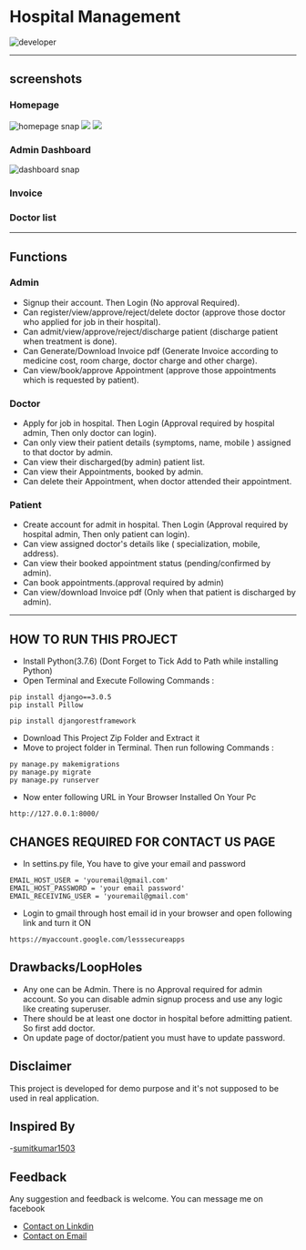 
# Hospital Management
![developer](https://img.shields.io/badge/Developed%20By%20%3A-Ashish%20Verma-red)


---
## screenshots
### Homepage
![homepage snap](https://github.com/Ashishverma48/Hospital-Management-System-in-django/blob/master/static/hospital/images/ScreenShot/home1.png)
![](https://github.com/Ashishverma48/Hospital-Management-System-in-django/blob/master/static/hospital/images/ScreenShot/home3.png)
![](https://github.com/Ashishverma48/Hospital-Management-System-in-django/blob/master/static/hospital/images/ScreenShot/home4.png)
### Admin Dashboard
![dashboard snap](https://github.com/Ashishverma48/Hospital-Management-System-in-django/blob/master/static/hospital/images/ScreenShot/admin.png)
### Invoice

### Doctor list

---
## Functions
### Admin
- Signup their account. Then Login (No approval Required).
- Can register/view/approve/reject/delete doctor (approve those doctor who applied for job in their hospital).
- Can admit/view/approve/reject/discharge patient (discharge patient when treatment is done).
- Can Generate/Download Invoice pdf (Generate Invoice according to medicine cost, room charge, doctor charge and other charge).
- Can view/book/approve Appointment (approve those appointments which is requested by patient).

### Doctor
- Apply for job in hospital. Then Login (Approval required by hospital admin, Then only doctor can login).
- Can only view their patient details (symptoms, name, mobile ) assigned to that doctor by admin.
- Can view their discharged(by admin) patient list.
- Can view their Appointments, booked by admin.
- Can delete their Appointment, when doctor attended their appointment.

### Patient
- Create account for admit in hospital. Then Login (Approval required by hospital admin, Then only patient can login).
- Can view assigned doctor's details like ( specialization, mobile, address).
- Can view their booked appointment status (pending/confirmed by admin).
- Can book appointments.(approval required by admin)
- Can view/download Invoice pdf (Only when that patient is discharged by admin).

---

## HOW TO RUN THIS PROJECT
- Install Python(3.7.6) (Dont Forget to Tick Add to Path while installing Python)
- Open Terminal and Execute Following Commands :
```
pip install django==3.0.5
pip install Pillow

pip install djangorestframework
```
- Download This Project Zip Folder and Extract it
- Move to project folder in Terminal. Then run following Commands :
```
py manage.py makemigrations
py manage.py migrate
py manage.py runserver
```
- Now enter following URL in Your Browser Installed On Your Pc
```
http://127.0.0.1:8000/
```

## CHANGES REQUIRED FOR CONTACT US PAGE
- In settins.py file, You have to give your email and password
```
EMAIL_HOST_USER = 'youremail@gmail.com'
EMAIL_HOST_PASSWORD = 'your email password'
EMAIL_RECEIVING_USER = 'youremail@gmail.com'
```
- Login to gmail through host email id in your browser and open following link and turn it ON
```
https://myaccount.google.com/lesssecureapps
```
## Drawbacks/LoopHoles
- Any one can be Admin. There is no Approval required for admin account. So you can disable admin signup process and use any logic like creating superuser.
- There should be at least one doctor in hospital before admitting patient. So first add doctor.
- On update page of doctor/patient you must have to update password.

## Disclaimer
This project is developed for demo purpose and it's not supposed to be used in real application.

## Inspired By
-[sumitkumar1503](https://github.com/sumitkumar1503/hospitalmanagement)


## Feedback
Any suggestion and feedback is welcome. You can message me on facebook
- [Contact on Linkdin](https://www.linkedin.com/in/ashishverma48/)
- [Contact on Email](mailto:ashishkv845@gmail.com)
